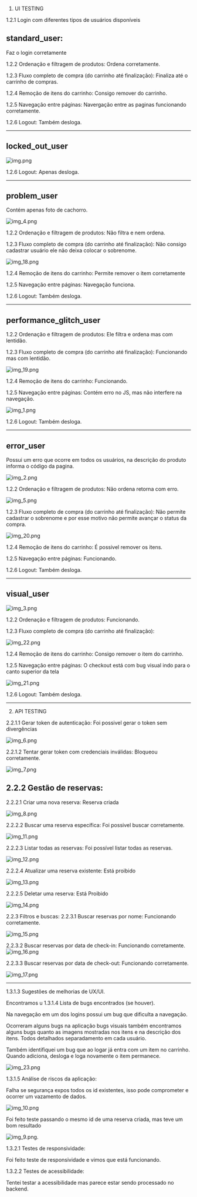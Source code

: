 1. UI TESTING

1.2.1 Login com diferentes tipos de usuários disponíveis

standard_user: 
-
Faz o login corretamente

1.2.2 Ordenação e filtragem de produtos: Ordena corretamente.

1.2.3 Fluxo completo de compra (do carrinho até finalização): Finaliza até o carrinho de compras.

1.2.4 Remoção de itens do carrinho: Consigo remover do carrinho.

1.2.5 Navegação entre páginas: Navergação entre as paginas funcionando corretamente.

1.2.6 Logout: Também desloga.

----
locked_out_user
-
![img.png](img.png)

1.2.6 Logout: Apenas desloga.

----
problem_user
- 
Contém apenas foto de cachorro.

![img_4.png](img_4.png)

1.2.2 Ordenação e filtragem de produtos:  Não filtra e nem ordena.

1.2.3 Fluxo completo de compra (do carrinho até finalização):
Não consigo cadastrar usuário ele não deixa colocar o sobrenome.

![img_18.png](img_18.png)

1.2.4 Remoção de itens do carrinho: Permite remover o item corretamente

1.2.5 Navegação entre páginas: Navegação funciona.

1.2.6 Logout: Também desloga.

----
performance_glitch_user
-

1.2.2 Ordenação e filtragem de produtos: Ele filtra e ordena mas com lentidão.

1.2.3 Fluxo completo de compra (do carrinho até finalização): Funcionando mas com lentidão.

![img_19.png](img_19.png)

1.2.4 Remoção de itens do carrinho: Funcionando.

1.2.5 Navegação entre páginas: Contém erro no JS, mas não interfere na navegação.

![img_1.png](img_1.png)

1.2.6 Logout: Também desloga.

----
error_user
-
Possui um erro que ocorre em todos os usuários, na descrição do produto informa o código da pagina.

![img_2.png](img_2.png)

1.2.2 Ordenação e filtragem de produtos: Não ordena retorna com erro.

![img_5.png](img_5.png)

1.2.3 Fluxo completo de compra (do carrinho até finalização): Não permite cadastrar o sobrenome e por esse motivo não permite avançar o status da compra.

![img_20.png](img_20.png)

1.2.4 Remoção de itens do carrinho: É possivel remover os itens.

1.2.5 Navegação entre páginas: Funcionando.

1.2.6 Logout: Também desloga.

----
visual_user
-
![img_3.png](img_3.png)

1.2.2 Ordenação e filtragem de produtos: Funcionando.

1.2.3 Fluxo completo de compra (do carrinho até finalização):

![img_22.png](img_22.png)

1.2.4 Remoção de itens do carrinho: Consigo remover o item do carrinho.

1.2.5 Navegação entre páginas: O checkout está com bug visual indo para o canto superior da tela

![img_21.png](img_21.png)

1.2.6 Logout: Também desloga.

----
2. API TESTING

2.2.1.1 Gerar token de autenticação: Foi possivel gerar o token sem divergências

![img_6.png](img_6.png)

2.2.1.2 Tentar gerar token com credenciais inválidas: Bloqueou corretamente.

![img_7.png](img_7.png)

2.2.2 Gestão de reservas:
-
2.2.2.1 Criar uma nova reserva: Reserva criada

![img_8.png](img_8.png)

2.2.2.2 Buscar uma reserva específica: Foi possivel buscar corretamente.

![img_11.png](img_11.png)

2.2.2.3 Listar todas as reservas: Foi possível listar todas as reservas.

![img_12.png](img_12.png)

2.2.2.4 Atualizar uma reserva existente: Está proibido

![img_13.png](img_13.png)

2.2.2.5 Deletar uma reserva: Está Proibido

![img_14.png](img_14.png)


2.2.3 Filtros e buscas:
2.2.3.1 Buscar reservas por nome: Funcionando corretamente.

![img_15.png](img_15.png)

2.2.3.2 Buscar reservas por data de check-in: Funcionando corretamente.
![img_16.png](img_16.png)

2.2.3.3 Buscar reservas por data de check-out: Funcionando corretamente.

![img_17.png](img_17.png)

----
1.3.1.3 Sugestões de melhorias de UX/UI.

Encontramos u
1.3.1.4 Lista de bugs encontrados (se houver).

Na navegação em um dos logins possui um bug que dificulta a navegação.

Ocorreram alguns bugs na aplicação bugs visuais também encontramos alguns bugs quanto as imagens mostradas nos itens e na descrição dos itens. Todos detalhados separadamento em cada usuário.

Também identifiquei um bug que ao logar já entra com um item no carrinho. Quando adiciona, desloga e loga novamente o item permanece.

![img_23.png](img_23.png)

1.3.1.5 Análise de riscos da aplicação:

Falha se segurança expos todos os id existentes, isso pode comprometer e ocorrer um vazamento de dados.

![img_10.png](img_10.png)

Foi feito teste passando o mesmo id de uma reserva criada, mas teve um bom resultado

![img_9.png](img_9.png).

1.3.2.1 Testes de responsividade:

Foi feito teste de responsividade e vimos que está funcionando.

1.3.2.2 Testes de acessibilidade:

Tentei testar a acessibilidade mas parece estar sendo processado no backend.




